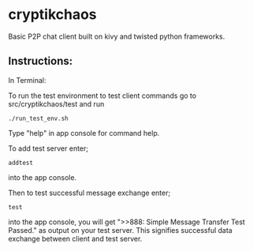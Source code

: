 cryptikchaos
============

Basic P2P chat client built on kivy and twisted python frameworks.

Instructions:
-------------

In Terminal:

To run the test environment to test client commands go to src/cryptikchaos/test and run
```
./run_test_env.sh
```

Type "help" in app console for command help.

To add test server enter;
```
addtest
```
into the app console.

Then to test successful message exchange enter;
```
test
```
into the app console, you will get ">>888: Simple Message Transfer Test Passed." as output on 
your test server.
This signifies successful data exchange between client and test server.
